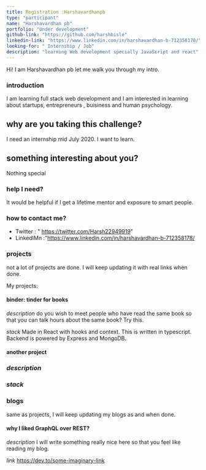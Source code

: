 ```yaml
---
title: Registration :Harshavardhanpb 
type: "participant"
name: "Harshavardhan pb"
portfolio: "Under development"
github-link: "https://github.com/harshbisle"
linkedin-link: "https://www.linkedin.com/in/harshavardhan-b-712358178/"
looking-for: " Internship / Job"
description: "learning Web development specially JavaScript and react"
---
```


Hi! I am Harshavardhan pb let me walk you through my intro.

### introduction

I am learning full stack  web development and I am interested in learning about startups, entrepreneurs , buisiness and human psychology.

## why are you taking this challenge?

I need an internship  mid July 2020.
I want to learn.

## something interesting about you?

Nothing special

### help I need?

It would be helpful if I get a lifetime mentor and exposure to smart people.

### how to contact me?

- Twitter : " https://twitter.com/Harsh22949919"
- LinkedIMn :"https://www.linkedin.com/in/harshavardhan-b-712358178/

### projects

not a lot of projects are done. I will keep updating it with real links when done.

My projects:

#### binder: tinder for books

_description_ do you wish to meet people who have read the same book so that you can talk hours about the same book? Try this.

_stack_ Made in React with hooks and context. This is written in typescript. Backend is powered by Express and MongoDB.





#### another project

### _description_

### _stack_

### blogs

same as projects, I will keep updating my blogs as and when done.

#### why I liked GraphQL over REST?

_description_ I will write something really nice here so that you feel like reading my blog.

_link_ https://dev.to/some-imaginary-link
